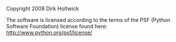 Copyright 2008 Dirk Holtwick

The software is licensed according to the terms of the PSF (Python Software Foundation) license found here: http://www.python.org/psf/license/